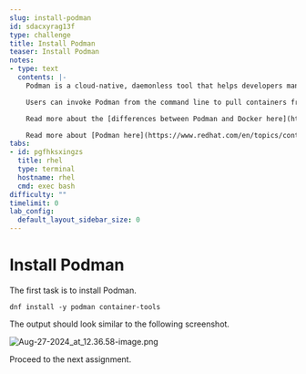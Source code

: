 ```yaml
---
slug: install-podman
id: sdacxyrag13f
type: challenge
title: Install Podman
teaser: Install Podman
notes:
- type: text
  contents: |-
    Podman is a cloud-native, daemonless tool that helps developers manage their Linux containers. Podman stands out from other container engines because it’s daemonless, meaning it doesn't rely on a process with root privileges to run containers.

    Users can invoke Podman from the command line to pull containers from a repository and run them. Podman calls the configured container runtime to create the running container. But without a dedicated daemon, Podman uses systemd—a system and service manager for Linux operating systems—to make updates and keep containers running in the background. By integrating systemd and Podman, you can generate control units for your containers and run them with systemd automatically enabled.

    Read more about the [differences between Podman and Docker here](https://developers.redhat.com/articles/2023/08/03/3-advantages-docker-podman#).

    Read more about [Podman here](https://www.redhat.com/en/topics/containers/what-is-podman#overview).
tabs:
- id: pgfhksxingzs
  title: rhel
  type: terminal
  hostname: rhel
  cmd: exec bash
difficulty: ""
timelimit: 0
lab_config:
  default_layout_sidebar_size: 0
---
```

Install Podman
===
The first task is to install Podman.

```bash,run
dnf install -y podman container-tools
```
The output should look similar to the following screenshot.

![Aug-27-2024_at_12.36.58-image.png](https://play.instruqt.com/assets/tracks/olghe3gyqvaq/6dd26b2848db9f236013412bcd012350/assets/Aug-27-2024_at_12.36.58-image.png)

Proceed to the next assignment.
